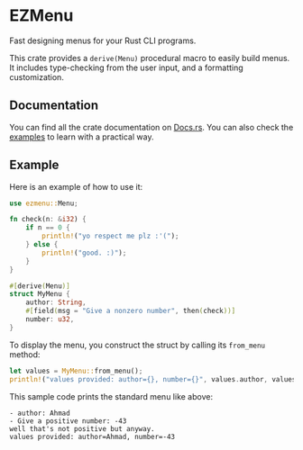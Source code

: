 # EZMenu

Fast designing menus for your Rust CLI programs.

This crate provides a `derive(Menu)` procedural macro to easily build menus.
It includes type-checking from the user input, and a formatting customization.

## Documentation

You can find all the crate documentation on [Docs.rs](https://docs.rs/ezmenu).
You can also check the [examples](examples) to learn with a practical way.

## Example

Here is an example of how to use it:
```rust
use ezmenu::Menu;

fn check(n: &i32) {
    if n == 0 {
        println!("yo respect me plz :'(");
    } else {
        println!("good. :)");
    }
}

#[derive(Menu)]
struct MyMenu {
    author: String,
    #[field(msg = "Give a nonzero number", then(check))]
    number: u32,
}
```

To display the menu, you construct the struct by calling its `from_menu` method:
```rust
let values = MyMenu::from_menu();
println!("values provided: author={}, number={}", values.author, values.number);
```

This sample code prints the standard menu like above:
```
- author: Ahmad
- Give a positive number: -43
well that's not positive but anyway.
values provided: author=Ahmad, number=-43
```